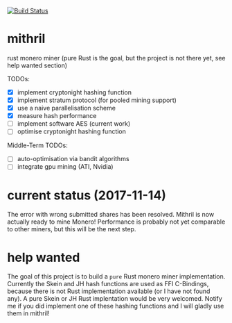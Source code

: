 [![Build Status](https://travis-ci.org/Ragnaroek/mithril.svg?branch=master)](https://travis-ci.org/Ragnaroek/mithril)

# mithril
rust monero miner (pure Rust is the goal, but the project is not there yet, see help wanted section)

TODOs:
- [x] implement cryptonight hashing function
- [x] implement stratum protocol (for pooled mining support)
- [x] use a naive parallelisation scheme
- [x] measure hash performance
- [ ] implement software AES (current work)
- [ ] optimise cryptonight hashing function

Middle-Term TODOs:
- [ ] auto-optimisation via bandit algorithms
- [ ] integrate gpu mining (ATI, Nvidia)

# current status (2017-11-14)

The error with wrong submitted shares has been resolved. Mithril is now actually ready to mine Monero!
Performance is probably not yet comparable to other miners, but this will be the next step.

# help wanted

The goal of this project is to build a `pure` Rust monero miner implementation. Currently the 
Skein and JH hash functions are used as FFI C-Bindings, because there is not Rust implementation available (or I have not found any). A pure Skein or JH Rust implentation would be very welcomed. Notify me if you did implement one of these hashing
functions and I will gladly use them in mithril!
